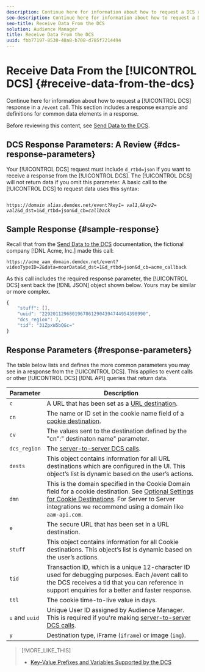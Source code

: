 ```yaml
---
description: Continue here for information about how to request a DCS response in a /event call. This section includes a response example and definitions for common data elements in a response.
seo-description: Continue here for information about how to request a DCS response in a /event call. This section includes a response example and definitions for common data elements in a response.
seo-title: Receive Data From the DCS
solution: Audience Manager
title: Receive Data From the DCS
uuid: fbb77197-8530-48a8-b708-d785f7214494
---
```


# Receive Data From the [!UICONTROL DCS] {#receive-data-from-the-dcs}

Continue here for information about how to request a [!UICONTROL DCS] response in a `/event` call. This section includes a response example and definitions for common data elements in a response.

Before reviewing this content, see [Send Data to the DCS](../../../api/dcs-intro/dcs-event-calls/dcs-url-send.md#concept_9F6C569C1E444002ADF2A43516A9F284).

## DCS Response Parameters: A Review {#dcs-response-parameters}

Your [!UICONTROL DCS] request must include `d_rtbd=json` if you want to receive a response from the [!UICONTROL DCS]. The [!UICONTROL DCS] will not return data if you omit this parameter. A basic call to the [!UICONTROL DCS] to request data uses this syntax:

<pre><code>
https://<i>domain alias</i>.demdex.net/event?<i>key1</i>= <i>val1</i>,&<i>key2</i>= <i>val2</i>&d_dst=1&d_rtbd=json&d_cb=<i>callback</i>
</code></pre>

## Sample Response {#sample-response}

Recall that from the [Send Data to the DCS](../../../api/dcs-intro/dcs-event-calls/dcs-url-send.md#concept_9F6C569C1E444002ADF2A43516A9F284) documentation, the fictional company [!DNL Acme, Inc.] made this call:

`https://acme_aam_domain.demdex.net/event?videoTypeID=2&data=moarData&d_dst=1&d_rtbd=json&d_cb=acme_callback`

As this call includes the required response parameter, the [!UICONTROL DCS] sent back the [!DNL JSON] object shown below. Yours may be similar or more complex.

```js
{
    "stuff": [],
    "uuid": "22920112968019678612904394744954398990",
    "dcs_region": 7,
    "tid": "31ZpxW5bQGc="
}
```

## Response Parameters {#response-parameters}

The table below lists and defines the more common parameters you may see in a response from the [!UICONTROL DCS]. This applies to event calls or other [!UICONTROL DCS] [!DNL API] queries that return data.

| Parameter | Description |
|--- |--- |
|`c`|A URL that has been set as a [URL destination](../../../features/destinations/manage-destinations.md#concept_51842672DFA943EA982B363E74D42DF8).|
|`cn`|The name or ID set in the cookie name field of a [cookie destination](../../../features/destinations/manage-destinations.md#concept_2462AA1321984293A92CB174C41B3496).|
|`cv`|The values sent to the destination defined by the "cn":" destinaton name" parameter.|
|`dcs_region`|The [server-to-server DCS calls](../../../api/dcs-intro/dcs-api-reference/dcs-regions.md#concept_01C1E017A6694D1EAF9BF65BFFA54091).|
|`dests`|This object contains information for all URL destinations which are configured in the UI. This object’s list is dynamic based on the user’s actions.|
|`dmn`|This is the domain specified in the  Cookie Domain field for a cookie destination. See [Optional Settings for Cookie Destinations](../../../features/destinations/manage-destinations.md#concept_DEF2E47F31D44BDA936BBB45EA5B136D).  For  Server to Server integrations we recommend using a domain like `aam-api.com`.|
|`e`|The secure URL that has been set in a URL destination.|
|`stuff`|This object contains information for all  Cookie destinations. This object’s list is dynamic based on the user’s actions.|
|`tid`|Transaction ID, which is a unique 12-character ID used for debugging purposes. Each /event call to the  DCS receives a tid that you can reference in support enquiries for a better and faster response.|
|`ttl`|The cookie time-to-live value in days.|
|`u` and `uuid`|Unique User ID assigned by  Audience Manager. This is required if you're making [server-to-server DCS calls](../../../api/dcs-intro/dcs-s2s/dcs-s2s-calls.md#concept_57686178E4174EE1A952E0E51BC8A52C).|
|`y`|Destination type,  iFrame (`iframe`) or image (`img`).|

>[!MORE_LIKE_THIS]
>
>* [Key-Value Prefixes and Variables Supported by the DCS](../../../api/dcs-intro/dcs-api-reference/dcs-keys.md#concept_5ACDD7D09D0441A6AC26F7D345CD19D5)
